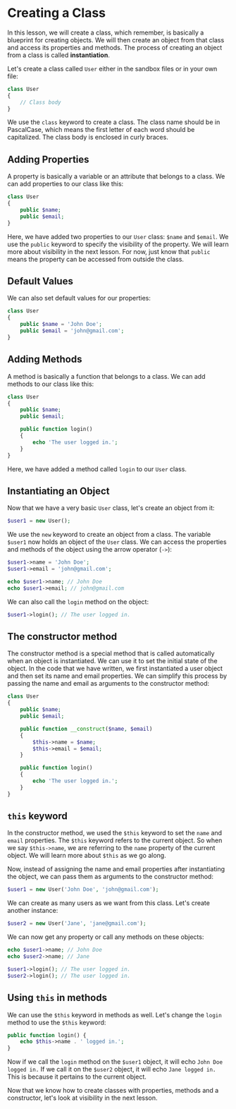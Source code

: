 # Creating a Class

In this lesson, we will create a class, which remember, is basically a blueprint for creating objects. We will then create an object from that class and access its properties and methods. The process of creating an object from a class is called **instantiation**.

Let's create a class called `User` either in the sandbox files or in your own file:

```php
class User
{
    // Class body
}
```

We use the `class` keyword to create a class. The class name should be in PascalCase, which means the first letter of each word should be capitalized. The class body is enclosed in curly braces.

## Adding Properties

A property is basically a variable or an attribute that belongs to a class. We can add properties to our class like this:

```php
class User
{
    public $name;
    public $email;
}
```

Here, we have added two properties to our `User` class: `$name` and `$email`. We use the `public` keyword to specify the visibility of the property. We will learn more about visibility in the next lesson. For now, just know that `public` means the property can be accessed from outside the class.

## Default Values

We can also set default values for our properties:

```php
class User
{
    public $name = 'John Doe';
    public $email = 'john@gmail.com';
}
```

## Adding Methods

A method is basically a function that belongs to a class. We can add methods to our class like this:

```php
class User
{
    public $name;
    public $email;

    public function login()
    {
        echo 'The user logged in.';
    }
}
```

Here, we have added a method called `login` to our `User` class.

## Instantiating an Object

Now that we have a very basic `User` class, let's create an object from it:

```php
$user1 = new User();
```

We use the `new` keyword to create an object from a class. The variable `$user1` now holds an object of the `User` class. We can access the properties and methods of the object using the arrow operator (`->`):

```php
$user1->name = 'John Doe';
$user1->email = 'john@gmail.com';

echo $user1->name; // John Doe
echo $user1->email; // john@gmail.com
```

We can also call the `login` method on the object:

```php
$user1->login(); // The user logged in.
```

## The constructor method

The constructor method is a special method that is called automatically when an object is instantiated. We can use it to set the initial state of the object. In the code that we have written, we first instantiated a user object and then set its name and email properties. We can simplify this process by passing the name and email as arguments to the constructor method:

```php
class User
{
    public $name;
    public $email;

    public function __construct($name, $email)
    {
        $this->name = $name;
        $this->email = $email;
    }

    public function login()
    {
        echo 'The user logged in.';
    }
}
```

## `this` keyword

In the constructor method, we used the `$this` keyword to set the `name` and `email` properties. The `$this` keyword refers to the current object. So when we say `$this->name`, we are referring to the `name` property of the current object. We will learn more about `$this` as we go along.

Now, instead of assigning the name and email properties after instantiating the object, we can pass them as arguments to the constructor method:

```php
$user1 = new User('John Doe', 'john@gmail.com');
```

We can create as many users as we want from this class. Let's create another instance:

```php
$user2 = new User('Jane', 'jane@gmail.com');
```

We can now get any property or call any methods on these objects:

```php
echo $user1->name; // John Doe
echo $user2->name; // Jane

$user1->login(); // The user logged in.
$user2->login(); // The user logged in.
```

## Using `this` in methods

We can use the `$this` keyword in methods as well. Let's change the `login` method to use the `$this` keyword:

```php
public function login() {
    echo $this->name . ' logged in.';
}
```

Now if we call the `login` method on the `$user1` object, it will echo `John Doe logged in.` If we call it on the `$user2` object, it will echo `Jane logged in.` This is because it pertains to the current object.

Now that we know how to create classes with properties, methods and a constructor, let's look at visibility in the next lesson.
